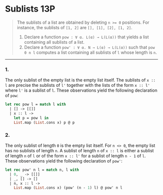 # Sublists 13P

> The sublists of a list are obtained by deleting `n >= 0` positions.
> For instance, the sublists of `[1, 2]` are `[], [1], [2], [1, 2]`.
> 1. Declare a function `pow : ∀ α. L(α) → L(L(α))` that yields a list containing all sublists of a list.
> 2. Declare a function `pow' : ∀ α. N → L(α) → L(L(α))` such that `pow 0 n l` computes a list containing all sublists of `l` whose length is `n`.

---

### 1.

The only sublist of the empty list is the empty list itself.
The sublists of `x :: l` are precise the sublists of `l'` together with the lists of the form `x :: l'` where `l'` is a sublist of `l`.
These observations yield the following declaration of `pow`:
```ocaml
let rec pow l = match l with
  | [] -> [[]]
  | x :: l ->
    let p = pow l in
    List.map (List.cons x) p @ p
```

### 2.

The only sublist of length `0` is the empty list itself.
For `n <> 0`, the empty list has no sublists of length `n`.
A sublist of length `n` of `x :: l` is either a sublist of length `n` of `l` or of the form `x :: l'` for a sublist of length `n - 1` of `l`.
These observations yield the following declaration of `pow'`:
```ocaml
let rec pow' n l = match n, l with
  | 0, _ -> [[]]
  | _, [] -> []
  | n, x :: l ->
    List.map (List.cons x) (pow' (n - 1) l) @ pow' n l
```
